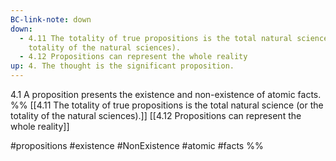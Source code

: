 ```yaml
---
BC-link-note: down
down:
  - 4.11 The totality of true propositions is the total natural science (or the
    totality of the natural sciences).
  - 4.12 Propositions can represent the whole reality
up: 4. The thought is the significant proposition.
---
```

4.1 A proposition presents the existence and non-existence of atomic facts.
%%
[[4.11 The totality of true propositions is the total natural science (or the totality of the natural sciences).]]
[[4.12 Propositions can represent the whole reality]]

#propositions #existence #NonExistence #atomic #facts %%